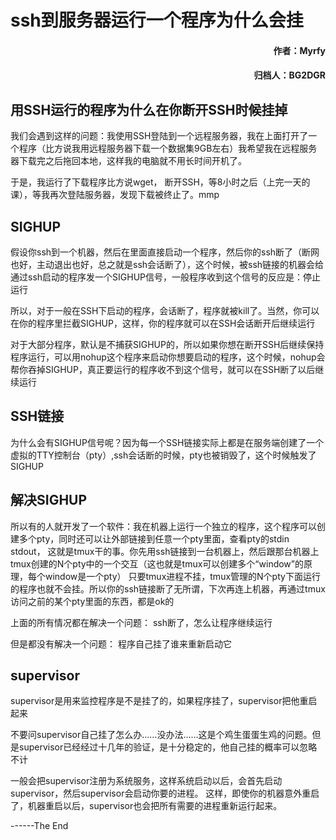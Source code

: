 # ssh到服务器运行一个程序为什么会挂
#### <p align="right"> 作者：Myrfy</p>
#### <p align="right"> 归档人：BG2DGR</p>
## 用SSH运行的程序为什么在你断开SSH时候挂掉
我们会遇到这样的问题：我使用SSH登陆到一个远程服务器，我在上面打开了一个程序（比方说我用远程服务器下载一个数据集9GB左右）我希望我在远程服务器下载完之后拖回本地，这样我的电脑就不用长时间开机了。</p>
于是，我运行了下载程序比方说wget， 断开SSH，等8小时之后（上完一天的课），等我再次登陆服务器，发现下载被终止了。mmp

## SIGHUP
假设你ssh到一个机器，然后在里面直接启动一个程序，然后你的ssh断了（断网也好，主动退出也好，总之就是ssh会话断了），这个时候，被ssh链接的机器会给通过ssh启动的程序发一个SIGHUP信号，一般程序收到这个信号的反应是：停止运行

所以，对于一般在SSH下启动的程序，会话断了，程序就被kill了。当然，你可以在你的程序里拦截SIGHUP，这样，你的程序就可以在SSH会话断开后继续运行

对于大部分程序，默认是不捕获SIGHUP的，所以如果你想在断开SSH后继续保持程序运行，可以用nohup这个程序来启动你想要启动的程序，这个时候，nohup会帮你吞掉SIGHUP，真正要运行的程序收不到这个信号，就可以在SSH断了以后继续运行

## SSH链接
为什么会有SIGHUP信号呢？因为每一个SSH链接实际上都是在服务端创建了一个虚拟的TTY控制台（pty）,ssh会话断的时候，pty也被销毁了，这个时候触发了SIGHUP

## 解决SIGHUP
所以有的人就开发了一个软件：我在机器上运行一个独立的程序，这个程序可以创建多个pty，同时还可以让外部链接到任意一个pty里面，查看pty的stdin stdout， 这就是tmux干的事。你先用ssh链接到一台机器上，然后跟那台机器上tmux创建的N个pty中的一个交互（这也就是tmux可以创建多个“window”的原理，每个window是一个pty）
只要tmux进程不挂，tmux管理的N个pty下面运行的程序也就不会挂。所以你的ssh链接断了无所谓，下次再连上机器，再通过tmux访问之前的某个pty里面的东西，都是ok的

上面的所有情况都在解决一个问题：
ssh断了，怎么让程序继续运行

但是都没有解决一个问题：
程序自己挂了谁来重新启动它

## supervisor
supervisor是用来监控程序是不是挂了的，如果程序挂了，supervisor把他重启起来

不要问supervisor自己挂了怎么办……没办法……这是个鸡生蛋蛋生鸡的问题。但是supervisor已经经过十几年的验证，是十分稳定的，他自己挂的概率可以忽略不计


一般会把supervisor注册为系统服务，这样系统启动以后，会首先启动supervisor，然后supervisor会启动你要的进程。
这样，即使你的机器意外重启了，机器重启以后，supervisor也会把所有需要的进程重新运行起来。

------The End
